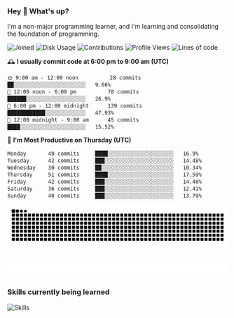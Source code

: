 ### Hey :wave: What's up?

I'm a non-major programming learner, and I'm learning and consolidating the foundation of programming.

<!--START_SECTION:waka-->
![Joined](http://img.shields.io/badge/Joined-7%20years%20ago-6D67E4?style=flat&labelColor=453C67)
![Disk Usage](http://img.shields.io/badge/Github%27s%20Storage-598.3%20MB-FD841F?style=flat&labelColor=E14D2A)
![Contributions](http://img.shields.io/badge/Contributions%20in%202023-342-7DCE13?style=flat&labelColor=2B7A0B)
![Profile Views](http://img.shields.io/badge/Profile%20Views-4-3AB4F2?style=flat&labelColor=0078AA)
![Lines of code](https://img.shields.io/badge/Lines%20of%20code-2%20Million%20Lines%20of%20code-FF8B8B?style=flat&labelColor=EB4747)

🕰️ **I usually commit code at 6:00 pm to 9:00 am (UTC)** 

```text
🌞 9:00 am - 12:00 noon          28 commits     ██░░░░░░░░░░░░░░░░░░░░░░░   9.66% 
🌆 12:00 noon - 6:00 pm          78 commits     ██████░░░░░░░░░░░░░░░░░░░   26.9% 
🌃 6:00 pm - 12:00 midnight      139 commits    ████████████░░░░░░░░░░░░░   47.93% 
🌙 12:00 midnight - 9:00 am      45 commits     ████░░░░░░░░░░░░░░░░░░░░░   15.52%
```
📅 **I'm Most Productive on Thursday (UTC)** 

```text
Monday       49 commits     ████░░░░░░░░░░░░░░░░░░░░░   16.9% 
Tuesday      42 commits     ███░░░░░░░░░░░░░░░░░░░░░░   14.48% 
Wednesday    30 commits     ██░░░░░░░░░░░░░░░░░░░░░░░   10.34% 
Thursday     51 commits     ████░░░░░░░░░░░░░░░░░░░░░   17.59% 
Friday       42 commits     ███░░░░░░░░░░░░░░░░░░░░░░   14.48% 
Saturday     36 commits     ███░░░░░░░░░░░░░░░░░░░░░░   12.41% 
Sunday       40 commits     ███░░░░░░░░░░░░░░░░░░░░░░   13.79%
```

<!--END_SECTION:waka-->

![Snake animation](https://raw.githubusercontent.com/dirname/dirname/output/snake.svg)

![metrics](github-metrics.svg)

### Skills currently being learned

![Skills](https://skillicons.dev/icons?i=linux,rust,go,solidity,typescript,bash,git,postgres,mysql,redis,mongo,docker,kubernetes,grafana,prometheus)
